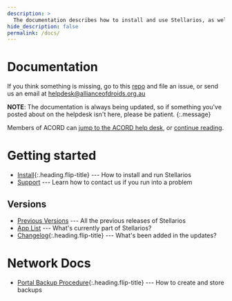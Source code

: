 ```yaml
---
description: >
  The documentation describes how to install and use Stellarios, as well as listing the changelogs, code and plans for future releases. The documentation is updated frequently
hide_description: false
permalink: /docs/
---
```


# Documentation
If you think something is missing, go to this [repo](http://github.com/acord-robotics/helpdesk) and file an issue, or send us an email at helpdesk@allianceofdroids.org.au

**NOTE**: The documentation is always being updated, so if something you've posted about on the helpdesk isn't here, please be patient.
{:.message}

Members of ACORD can [jump to the ACORD help desk](http://allianceofdroids.org.au/aod/forums/),
or [continue reading](README.md#getting-started).

# Getting started
* [Install]{:.heading.flip-title} --- How to install and run Stellarios
* [Support](/stellarios/support/) --- Learn how to contact us if you run into a problem

## Versions
* [Previous Versions](/stellarios/releases) --- All the previous releases of Stellarios
* [App List](/stellarios/apps) --- What's currently part of Stellarios?
* [Changelog]{:.heading.flip-title} --- What's been added in the updates?

# Network Docs
* [Portal Backup Procedure]{:.heading.flip-title} --- How to create and store backups


[install]: install.md
[upgrade]: upgrade.md
[config]: config.md
[basics]: basics.md
[writing]: writing.md
[scripts]: scripts.md
[build]: build.md
[advanced]: advanced.md
[LICENSE]: ../LICENSE.md
[NOTICE]: ../NOTICE.md
[CHANGELOG]: ../CHANGELOG.md
[Portal Backup Procedure]: ../portalbackup.md
